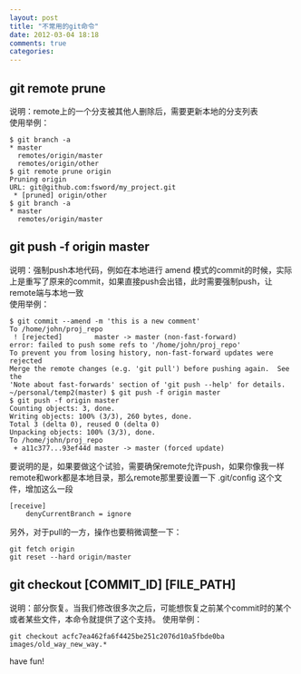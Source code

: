 ```yaml
---
layout: post
title: "不常用的git命令"
date: 2012-03-04 18:18
comments: true
categories: 
---
```

## git remote prune   
说明：remote上的一个分支被其他人删除后，需要更新本地的分支列表   
使用举例：   
```
$ git branch -a
* master
  remotes/origin/master
  remotes/origin/other
$ git remote prune origin
Pruning origin
URL: git@github.com:fsword/my_project.git
 * [pruned] origin/other
$ git branch -a
* master
  remotes/origin/master
```

## git push -f origin master
说明：强制push本地代码，例如在本地进行 amend 模式的commit的时候，实际上是重写了原来的commit，如果直接push会出错，此时需要强制push，让remote端与本地一致  
使用举例：
```
$ git commit --amend -m 'this is a new comment'
To /home/john/proj_repo
 ! [rejected]        master -> master (non-fast-forward)
error: failed to push some refs to '/home/john/proj_repo'
To prevent you from losing history, non-fast-forward updates were rejected
Merge the remote changes (e.g. 'git pull') before pushing again.  See the
'Note about fast-forwards' section of 'git push --help' for details.
~/personal/temp2(master) $ git push -f origin master 
$ git push -f origin master 
Counting objects: 3, done.
Writing objects: 100% (3/3), 260 bytes, done.
Total 3 (delta 0), reused 0 (delta 0)
Unpacking objects: 100% (3/3), done.
To /home/john/proj_repo
 + a11c377...93ef44d master -> master (forced update)
```
要说明的是，如果要做这个试验，需要确保remote允许push，如果你像我一样remote和work都是本地目录，那么remote那里要设置一下 .git/config 这个文件，增加这么一段
```
[receive]
    denyCurrentBranch = ignore
```
另外，对于pull的一方，操作也要稍微调整一下：  
```
git fetch origin
git reset --hard origin/master
```

## git checkout [COMMIT\_ID] [FILE\_PATH]
说明：部分恢复。当我们修改很多次之后，可能想恢复之前某个commit时的某个或者某些文件，本命令就提供了这个支持。
使用举例：
```
git checkout acfc7ea462fa6f4425be251c2076d10a5fbde0ba images/old_way_new_way.*
```

have fun!
